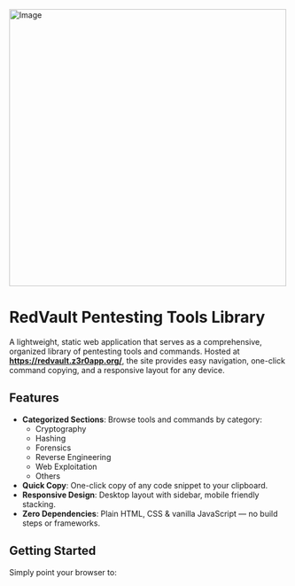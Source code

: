 <img width="500" height="500" alt="Image" src="https://github.com/user-attachments/assets/ca44895f-bd6b-4722-81f1-9e37441b73ba" />

# RedVault Pentesting Tools Library

A lightweight, static web application that serves as a comprehensive, organized library of pentesting tools and commands. Hosted at **https://redvault.z3r0app.org/**, the site provides easy navigation, one-click command copying, and a responsive layout for any device.

## Features

- **Categorized Sections**: Browse tools and commands by category:
  - Cryptography  
  - Hashing  
  - Forensics  
  - Reverse Engineering  
  - Web Exploitation  
  - Others  
- **Quick Copy**: One-click copy of any code snippet to your clipboard.  
- **Responsive Design**: Desktop layout with sidebar, mobile friendly stacking.  
- **Zero Dependencies**: Plain HTML, CSS & vanilla JavaScript — no build steps or frameworks.  

## Getting Started

Simply point your browser to:

